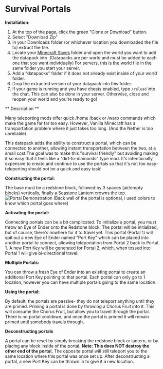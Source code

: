 # Survival Portals

**Installation:**

1. At the top of the page, click the green "Clone or Download" button.
2. Select "Download Zip"
3. In your Downloads folder (or whichever location you downloaded the file to) extract the file.
4. Locate your [Minecraft Saves](https://minecraft.gamepedia.com/Frequently_asked_questions#Q:_How_do_I_play_an_external_map_in_Survival_Mode.3F) folder and open the world you want to add the datapack into. (Datapacks are per world and must be added to each one that you want individually) For servers, this is the world file in the same folder you start your server.
5. Add a "datapacks" folder if it does not already exist inside of your world folder.
6. Drop the extracted version of your datapack into this folder.
7. If your game is running and you have cheats enabled, type `/reload` into the chat. This can also be done in your server. Otherwise, close and reopen your world and you're ready to go!

** Description **

Many teleporting mods offer quick /home /back or /warp commands which make the game far far too easy. However, Vanilla Minecraft has a transportation problem where it just takes too long. (And the Nether is too unreliable)

This datapack adds the ability to construct a portal, which can be connected to another, allowing instant transportation between the two, at a small cost.The goal was to make this "survival friendly" but avoiding making it so easy that it feels like a "dirt-to-diamonds" type mod. It's intentionally expensive to create and continue to use the portals so that it's not too easy- teleporting should not be a quick and easy task!

**Constructing the portal:**

The base must be a redstone block, followed by 3 spaces (air/empty blocks) vertically, finally a Seastone Lantern crowns the top.
![Portal Demonstration](https://preview.redd.it/henvwthg9ve41.png?width=1920&format=png&auto=webp&s=bd5235014f878f7ad0b691bbea68e5766dce43eb)
(Back wall of the portal is optional, I used colors to know which portal goes where)

**Activating the portal:**

Connecting portals can be a bit complicated. To initialize a portal, you must throw an Eye of Ender onto the Redstone block. The portal will be initialized, but of course, there's nowhere for it to travel yet. This portal (Portal 1) will spit out a new Eye of Ender named "Port Key" which can be placed into another portal to connect, allowing teleportation from Portal 2 back to Portal 1. A new Port Key will be generated for Portal 2, which, when tossed into Portal 1 will give bi-directional travel.

**Multiple Portals:**

You can throw a fresh Eye of Ender into an existing portal to create an additional Port Key pointing to that portal. Each portal can only go to 1 location, however you can have multiple portals going to the same location.

**Using the portal:**

By default, the portals are passive- they do not teleport anything until they are primed. Priming a portal is done by throwing a Chorus Fruit into it. This will consume the Chorus Fruit, but allow you to travel through the portal. There is no portal cooldown, and once the portal is primed it will remain primed until somebody travels through.

**Deconstructing portals**

A portal can be reset by simply breaking the redstone block or lantern, or by placing any block inside of the portal. **Note: This does NOT destroy the other end of the portal.** The opposite portal will still teleport you to the same location where this portal was once set up. After deconstructing a portal, a new Port Key can be thrown in to give it a new location.
